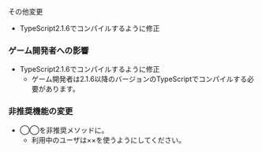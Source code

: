 その他変更
 * TypeScript2.1.6でコンパイルするように修正

### ゲーム開発者への影響

 * TypeScript2.1.6でコンパイルするように修正
    * ゲーム開発者は2.1.6以降のバージョンのTypeScriptでコンパイルする必要があります。

### 非推奨機能の変更

 * ◯◯を非推奨メソッドに。
    * 利用中のユーザは××を使うようにしてください。
